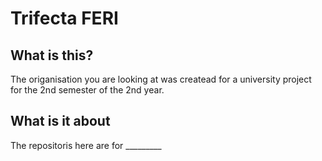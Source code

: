 # Trifecta FERI

## What is this?

The origanisation you are looking at was createad for a university project for the 2nd semester of the 2nd year.

## What is it about

The repositoris here are for _________ 
